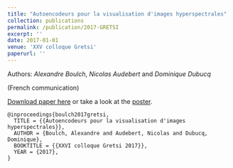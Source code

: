 ```yaml
---
title: "Autoencodeurs pour la visualisation d'images hyperspectrales"
collection: publications
permalink: /publication/2017-GRETSI
excerpt: ''
date: 2017-01-01
venue: 'XXV colloque Gretsi'
paperurl: ''
---
```


Authors: *Alexandre Boulch*, *Nicolas Audebert* and *Dominique Dubucq*

(French communication)


[Download paper here](https://aboulch.github.io/files/2017_gretsi-autoencodeurs.pdf) or take a look at the [poster](https://aboulch.github.io/files/2017_gretsi-autoencodeurs_poster.pdf).

```
@inproceedings{boulch2017gretsi,
  TITLE = {{Autoencodeurs pour la visualisation d'images hyperspectrales}},
  AUTHOR = {Boulch, Alexandre and Audebert, Nicolas and Dubucq, Dominique},
  BOOKTITLE = {{XXVI colloque Gretsi 2017}},
  YEAR = {2017},
}

```
